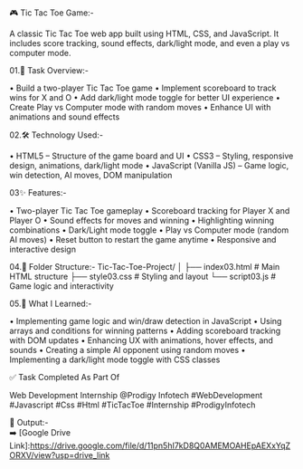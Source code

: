 🎮 Tic Tac Toe Game:-

A classic Tic Tac Toe web app built using HTML, CSS, and JavaScript.
It includes score tracking, sound effects, dark/light mode, and even a play vs computer mode.

01.📌 Task Overview:-

• Build a two-player Tic Tac Toe game
• Implement scoreboard to track wins for X and O
• Add dark/light mode toggle for better UI experience
• Create Play vs Computer mode with random moves
• Enhance UI with animations and sound effects

02.🛠️ Technology Used:-

• HTML5 – Structure of the game board and UI
• CSS3 – Styling, responsive design, animations, dark/light mode
• JavaScript (Vanilla JS) – Game logic, win detection, AI moves, DOM manipulation

03✨ Features:-

• Two-player Tic Tac Toe gameplay
• Scoreboard tracking for Player X and Player O
• Sound effects for moves and winning
• Highlighting winning combinations
• Dark/Light mode toggle
• Play vs Computer mode (random AI moves)
• Reset button to restart the game anytime
• Responsive and interactive design

04.📂 Folder Structure:-
Tic-Tac-Toe-Project/
│
├── index03.html    # Main HTML structure
├── style03.css     # Styling and layout
└── script03.js     # Game logic and interactivity

05.📖 What I Learned:-

• Implementing game logic and win/draw detection in JavaScript
• Using arrays and conditions for winning patterns
• Adding scoreboard tracking with DOM updates
• Enhancing UX with animations, hover effects, and sounds
• Creating a simple AI opponent using random moves
• Implementing a dark/light mode toggle with CSS classes

✅ Task Completed As Part Of

Web Development Internship @Prodigy Infotech #WebDevelopment #Javascript #Css #Html #TicTacToe #Internship #ProdigyInfotech

📂 Output:-  
➡️ [Google Drive Link]:https://drive.google.com/file/d/11pn5hI7kD8Q0AMEMOAHEpAEXxYqZORXV/view?usp=drive_link
